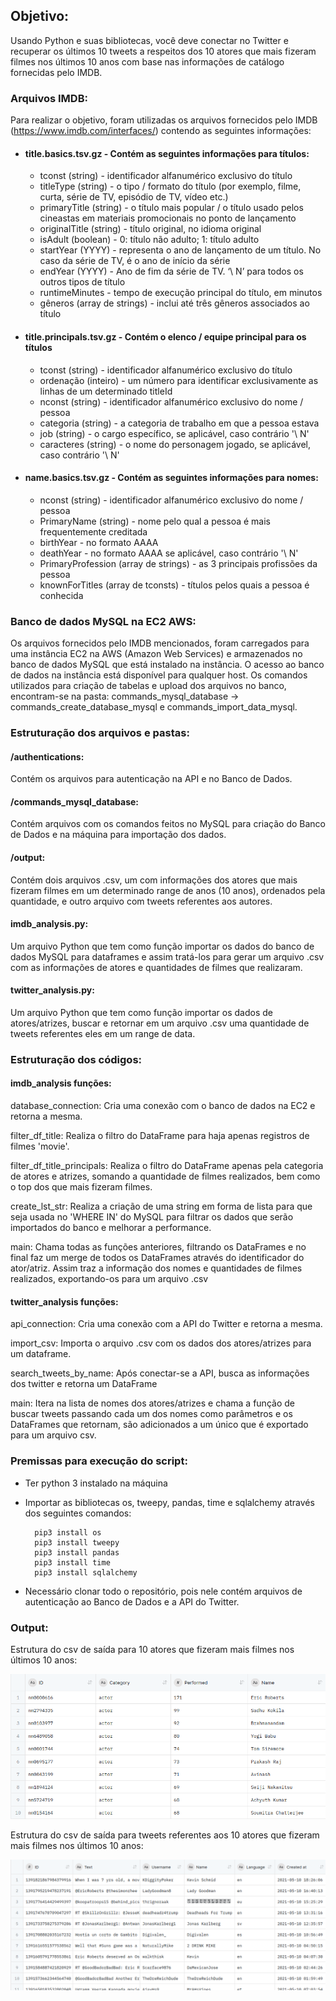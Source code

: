 ## Objetivo: 
Usando Python e suas bibliotecas, você deve conectar no Twitter e recuperar os últimos 10 tweets a respeitos dos 10 atores que mais fizeram filmes nos últimos 10 anos com base nas informações de catálogo fornecidas pelo IMDB.

### Arquivos IMDB:
Para realizar o objetivo, foram utilizadas os arquivos fornecidos pelo IMDB (https://www.imdb.com/interfaces/) contendo as seguintes informações:

- #### title.basics.tsv.gz - Contém as seguintes informações para títulos:
    - tconst (string) - identificador alfanumérico exclusivo do título
    - titleType (string) - o tipo / formato do título (por exemplo, filme, curta, série de TV, episódio de TV, vídeo etc.)
    - primaryTitle (string) - o título mais popular / o título usado pelos cineastas em materiais promocionais no ponto de lançamento
    - originalTitle (string) - título original, no idioma original
    - isAdult (boolean) - 0: título não adulto; 1: título adulto
    - startYear (YYYY) - representa o ano de lançamento de um título. No caso da série de TV, é o ano de início da série
    - endYear (YYYY) - Ano de fim da série de TV. ‘\ N’ para todos os outros tipos de título
    - runtimeMinutes - tempo de execução principal do título, em minutos
    - gêneros (array de strings) - inclui até três gêneros associados ao título
    
    
- #### title.principals.tsv.gz - Contém o elenco / equipe principal para os títulos
    - tconst (string) - identificador alfanumérico exclusivo do título
    - ordenação (inteiro) - um número para identificar exclusivamente as linhas de um determinado titleId
    - nconst (string) - identificador alfanumérico exclusivo do nome / pessoa
    - categoria (string) - a categoria de trabalho em que a pessoa estava
    - job (string) - o cargo específico, se aplicável, caso contrário '\ N'
    - caracteres (string) - o nome do personagem jogado, se aplicável, caso contrário '\ N'
    
    
- #### name.basics.tsv.gz - Contém as seguintes informações para nomes:
    - nconst (string) - identificador alfanumérico exclusivo do nome / pessoa
    - PrimaryName (string) - nome pelo qual a pessoa é mais frequentemente creditada
    - birthYear - no formato AAAA
    - deathYear - no formato AAAA se aplicável, caso contrário '\ N'
    - PrimaryProfession (array de strings) - as 3 principais profissões da pessoa
    - knownForTitles (array de tconsts) - títulos pelos quais a pessoa é conhecida
    

### Banco de dados MySQL na EC2 AWS:
Os arquivos fornecidos pelo IMDB mencionados,  foram carregados para uma instância EC2 na AWS (Amazon Web Services) e armazenados no banco de dados MySQL que está instalado na instância.
O acesso ao banco de dados na instância está disponível para qualquer host.
Os comandos utilizados para criação de tabelas e upload dos arquivos no banco, encontram-se na pasta: commands_mysql_database -> commands_create_database_mysql e commands_import_data_mysql. 

### Estruturação dos arquivos e pastas:
#### /authentications:
Contém os arquivos para autenticação na API e no Banco de Dados.

#### /commands_mysql_database:
Contém arquivos com os comandos feitos no MySQL para criação do Banco de Dados e na máquina para importação dos dados.

#### /output:
Contém dois arquivos .csv, um com informações dos atores que mais fizeram filmes em um determinado range de anos (10 anos), ordenados pela quantidade, e outro arquivo com tweets referentes aos autores.

#### imdb_analysis.py:
Um arquivo Python que tem como função importar os dados do banco de dados MySQL para dataframes e assim tratá-los para gerar um arquivo .csv com as informações de atores e quantidades de filmes que realizaram.

#### twitter_analysis.py:
Um arquivo Python que tem como função importar os dados de atores/atrizes, buscar e retornar em um arquivo .csv uma quantidade de tweets referentes eles em um range de data.


### Estruturação dos códigos:

#### imdb_analysis funções:

database_connection: Cria uma conexão com o banco de dados na EC2 e retorna a mesma.

filter_df_title: Realiza o filtro do DataFrame para haja apenas registros de filmes 'movie'.

filter_df_title_principals: Realiza o filtro do DataFrame apenas pela categoria de atores e atrizes, somando a quantidade de filmes realizados, bem como o top dos que mais fizeram filmes.

create_lst_str: Realiza a criação de uma string em forma de lista para que seja usada no 'WHERE IN' do MySQL para filtrar os dados que serão importados do banco e melhorar a performance.

main: Chama todas as funções anteriores, filtrando os DataFrames e no final faz um merge de todos os DataFrames através do identificador do ator/atriz. Assim traz a informação dos nomes e quantidades de filmes realizados, exportando-os para um arquivo .csv

#### twitter_analysis funções:

api_connection: Cria uma conexão com a API do Twitter e retorna a mesma.

import_csv: Importa o arquivo .csv com os dados dos atores/atrizes para um dataframe.

search_tweets_by_name: Após conectar-se a API, busca as informações dos twitter e retorna um DataFrame

main: Itera na lista de nomes dos atores/atrizes e chama a função de buscar tweets passando cada um dos nomes como parâmetros e os DataFrames que retornam, são adicionados a um único que é exportado para um arquivo csv.


### Premissas para execução do script:
- Ter python 3 instalado na máquina
- Importar as bibliotecas os, tweepy, pandas, time e sqlalchemy através dos seguintes comandos:

        pip3 install os
        pip3 install tweepy
        pip3 install pandas
        pip3 install time
        pip3 install sqlalchemy

- Necessário clonar todo o repositório, pois nele contém arquivos de autenticação ao Banco de Dados e a API do Twitter.

### Output:
Estrutura do csv de saída para 10 atores que fizeram mais filmes nos últimos 10 anos:

![](/tema06/output/imdb_analysis_example.png)

Estrutura do csv de saída para tweets referentes aos 10 atores que fizeram mais filmes nos últimos 10 anos:

![](/tema06/output/twitter_analysis_example.png)




